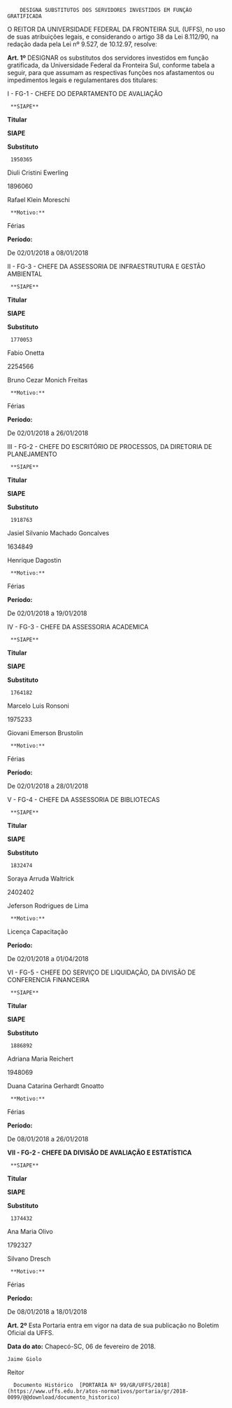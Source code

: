         DESIGNA SUBSTITUTOS DOS SERVIDORES INVESTIDOS EM FUNÇÃO GRATIFICADA  

O REITOR DA UNIVERSIDADE FEDERAL DA FRONTEIRA SUL (UFFS), no uso de suas atribuições legais, e considerando o artigo 38 da Lei 8.112/90, na redação dada pela Lei nº 9.527, de 10.12.97, resolve:

  

 **Art. 1º** DESIGNAR os substitutos dos servidores investidos em função gratificada, da Universidade Federal da Fronteira Sul, conforme tabela a seguir, para que assumam as respectivas funções nos afastamentos ou impedimentos legais e regulamentares dos titulares:

 I - FG-1 - CHEFE DO DEPARTAMENTO DE AVALIAÇÃO

     **SIAPE**

   **Titular**

   **SIAPE**

   **Substituto**

     1950365

   Diuli Cristini Ewerling

   1896060

   Rafael Klein Moreschi

     **Motivo:**

   Férias

   **Período:**

   De 02/01/2018 a 08/01/2018

      

 II - FG-3 - CHEFE DA ASSESSORIA DE INFRAESTRUTURA E GESTÃO AMBIENTAL

     **SIAPE**

   **Titular**

   **SIAPE**

   **Substituto**

     1770053

   Fabio Onetta

   2254566

   Bruno Cezar Monich Freitas

     **Motivo:**

   Férias

   **Período:**

   De 02/01/2018 a 26/01/2018

      

 III - FG-2 - CHEFE DO ESCRITÓRIO DE PROCESSOS, DA DIRETORIA DE PLANEJAMENTO

     **SIAPE**

   **Titular**

   **SIAPE**

   **Substituto**

     1918763

   Jasiel Silvanio Machado Goncalves

   1634849

   Henrique Dagostin

     **Motivo:**

   Férias

   **Período:**

   De 02/01/2018 a 19/01/2018

      

 IV - FG-3 - CHEFE DA ASSESSORIA ACADEMICA

     **SIAPE**

   **Titular**

   **SIAPE**

   **Substituto**

     1764182

   Marcelo Luis Ronsoni

   1975233

   Giovani Emerson Brustolin

     **Motivo:**

   Férias

   **Período:**

   De 02/01/2018 a 28/01/2018

      

 V - FG-4 - CHEFE DA ASSESSORIA DE BIBLIOTECAS

     **SIAPE**

   **Titular**

   **SIAPE**

   **Substituto**

     1832474

   Soraya Arruda Waltrick

   2402402

   Jeferson Rodrigues de Lima

     **Motivo:**

   Licença Capacitação

   **Período:**

   De 02/01/2018 a 01/04/2018

      

 VI - FG-5 - CHEFE DO SERVIÇO DE LIQUIDAÇÃO, DA DIVISÃO DE CONFERENCIA FINANCEIRA

     **SIAPE**

   **Titular**

   **SIAPE**

   **Substituto**

     1886892

   Adriana Maria Reichert

   1948069

   Duana Catarina Gerhardt Gnoatto

     **Motivo:**

   Férias

   **Período:**

   De 08/01/2018 a 26/01/2018

      

 **VII - FG-2 - CHEFE DA DIVISÃO DE AVALIAÇÃO E ESTATÍSTICA**

     **SIAPE**

   **Titular**

   **SIAPE**

   **Substituto**

     1374432

   Ana Maria Olivo

   1792327

   Silvano Dresch

     **Motivo:**

   Férias

   **Período:**

   De 08/01/2018 a 18/01/2018

      

 **Art. 2º** Esta Portaria entra em vigor na data de sua publicação no Boletim Oficial da UFFS.

   **Data do ato:** Chapecó-SC, 06 de fevereiro de 2018.   
 

    Jaime Giolo   
 Reitor 

      Documento Histórico  [PORTARIA Nº 99/GR/UFFS/2018](https://www.uffs.edu.br/atos-normativos/portaria/gr/2018-0099/@@download/documento_historico)     
      